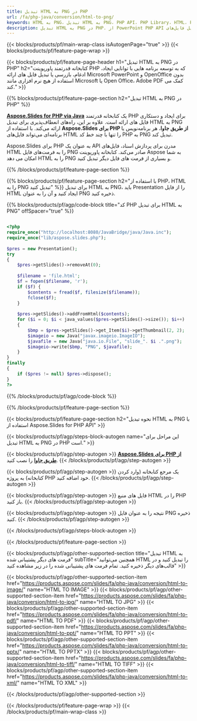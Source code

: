```yaml
---
title: تبدیل HTML به PNG در PHP
url: /fa/php-java/conversion/html-to-png/
keywords: HTML به PNG، تبدیل HTML به PNG، PHP API، PHP Library، HTML، PNG
description: تبدیل HTML به PNG در PHP. از PowerPoint PHP API برای تبدیل فایل‌های HTML به PNG استفاده کنید.
---
```


{{< blocks/products/pf/main-wrap-class isAutogenPage="true" >}}
{{< blocks/products/pf/feature-page-wrap >}}

{{< blocks/products/pf/feature-page-header h1="تبدیل HTML به PNG در PHP" h2="کتابخانه قدرتمند پاورپوینت PHP که به توسعه برنامه هایی با توانایی ایجاد، ادغام، بازرسی یا تبدیل فایل های ارائه Microsoft PowerPoint و OpenOffice بدون استفاده از هیچ نرم افزاری مانند Microsoft یا Open Office، Adobe PDF کمک می کند." >}}

{{% blocks/products/pf/feature-page-section h2="تبدیل HTML به PNG در PHP" %}}

[**Aspose.Slides for PHP via Java**](https://products.aspose.com/slides/fa/php-java/) یک کتابخانه قدرتمند PHP برای ایجاد و دستکاری فایل های ارائه است. علاوه بر این، راه‌های انعطاف‌پذیری برای تبدیل HTML به PNG ارائه می‌کند. با استفاده از **Aspose.Slides برای PHP از طریق جاوا**، هر برنامه‌نویس یا برنامه‌ای می‌تواند فایل‌های HTML را تنها با چند خط کد PHP به PNG تبدیل کند.

Aspose.Slides برای PHP به عنوان یک API مدرن برای پردازش اسناد، فایل‌های HTML را به فرمت‌های فایل PNG صادر می‌کند. کتابخانه پاورپوینت Aspose به شما امکان می دهد HTML را به PNG و بسیاری از فرمت های فایل دیگر تبدیل کنید.

{{% /blocks/products/pf/feature-page-section %}}

{{% blocks/products/pf/feature-page-section  h2="با استفاده از PHP، HTML را به PNG تبدیل کنید" %}}
برای تبدیل HTML به PNG، باید Presentation را از فایل HTML ایجاد کنید و آن را به عنوان PNG ذخیره کنید.

{{% blocks/products/pf/agp/code-block title="کد PHP برای تبدیل HTML به PNG" offSpacer="true" %}}

```php

<?php
require_once("http://localhost:8080/JavaBridge/java/Java.inc");
require_once("lib/aspose.slides.php");
        
$pres = new Presentation();
try
{
    $pres->getSlides()->removeAt(0);
    
    $filename = 'file.html';
    $f = fopen($filename, 'r');
    if ($f) {
        $contents = fread($f, filesize($filename));
        fclose($f);
    }
    
    $pres->getSlides()->addFromHtml($contents);        
    for ($i = 0; $i < java_values($pres->getSlides()->size()); $i++)
    {
        $bmp = $pres->getSlides()->get_Item($i)->getThumbnail(2, 2);
        $imageio = new Java("javax.imageio.ImageIO");
        $javafile = new Java("java.io.File", "slide_". $i .".png");
        $imageio->write($bmp, "PNG", $javafile);
    }        
}
finally
{
    if ($pres != null) $pres->dispose();
}
?>
```


{{% /blocks/products/pf/agp/code-block %}}

{{% /blocks/products/pf/feature-page-section %}}

{{< blocks/products/pf/feature-page-section  h2="نحوه تبدیل HTML به PNG با استفاده از Aspose.Slides for PHP API" >}}

{{< blocks/products/pf/agp/steps-block-autogen name="این مراحل برای تبدیل HTML به PNG در PHP است." >}}

{{< blocks/products/pf/agp/step-autogen >}}
[**Aspose.Slides برای PHP از طریق جاوا**](https://products.aspose.com/slides/fa/php-java/) را نصب کنید.
{{< /blocks/products/pf/agp/step-autogen >}}

{{< blocks/products/pf/agp/step-autogen >}}
یک مرجع کتابخانه (وارد کردن کتابخانه) به پروژه PHP خود اضافه کنید.
{{< /blocks/products/pf/agp/step-autogen >}}

{{< blocks/products/pf/agp/step-autogen >}}
فایل های منبع HTML را در PHP باز کنید.
{{< /blocks/products/pf/agp/step-autogen >}}

{{< blocks/products/pf/agp/step-autogen >}}
نتیجه را به عنوان فایل PNG ذخیره کنید.
{{< /blocks/products/pf/agp/step-autogen >}}

{{< /blocks/products/pf/agp/steps-block-autogen >}}

{{< /blocks/products/pf/feature-page-section >}}

{{< blocks/products/pf/agp/other-supported-section title="تبدیل HTML به فرمت های دیگر پشتیبانی شده" subTitle="همچنین می‌توانید HTML را تبدیل کنید و در قالب‌های دیگر ذخیره کنید. تمام فرمت های پشتیبانی شده را در زیر مشاهده کنید" >}}

{{< blocks/products/pf/agp/other-supported-section-item href="https://products.aspose.com/slides/fa/php-java/conversion/html-to-image/" name="HTML TO IMAGE" >}}
{{< blocks/products/pf/agp/other-supported-section-item href="https://products.aspose.com/slides/fa/php-java/conversion/html-to-jpg/" name="HTML TO JPG" >}}
{{< blocks/products/pf/agp/other-supported-section-item href="https://products.aspose.com/slides/fa/php-java/conversion/html-to-pdf/" name="HTML TO PDF" >}}
{{< blocks/products/pf/agp/other-supported-section-item href="https://products.aspose.com/slides/fa/php-java/conversion/html-to-ppt/" name="HTML TO PPT" >}}
{{< blocks/products/pf/agp/other-supported-section-item href="https://products.aspose.com/slides/fa/php-java/conversion/html-to-pptx/" name="HTML TO PPTX" >}}
{{< blocks/products/pf/agp/other-supported-section-item href="https://products.aspose.com/slides/fa/php-java/conversion/html-to-tiff/" name="HTML TO TIFF" >}}
{{< blocks/products/pf/agp/other-supported-section-item href="https://products.aspose.com/slides/fa/php-java/conversion/html-to-xml/" name="HTML TO XML" >}}


{{< /blocks/products/pf/agp/other-supported-section >}}

{{< /blocks/products/pf/feature-page-wrap >}}
{{< /blocks/products/pf/main-wrap-class >}}